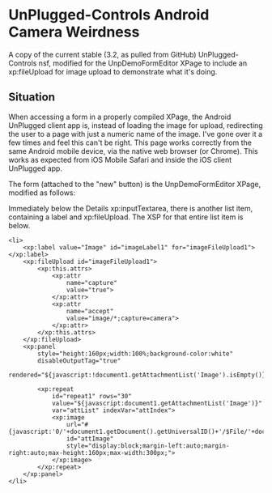 UnPlugged-Controls Android Camera Weirdness
=====================


A copy of the current stable (3.2, as pulled from GitHub) UnPlugged-Controls nsf, modified for the UnpDemoFormEditor XPage to include an xp:fileUpload for image upload to demonstrate what it's doing.


Situation
---------

When accessing a form in a properly compiled XPage, the Android UnPlugged client app is, instead of loading the image for upload, redirecting the user to a page with just a numeric name of the image. I've gone over it a few times and feel this can't be right. This page works correctly from the same Android mobile device, via the native web browser (or Chrome). This works as expected from iOS Mobile Safari and inside the iOS client UnPlugged app.

The form (attached to the "new" button) is the UnpDemoFormEditor XPage, modified as follows:

Immediately below the Details xp:inputTextarea, there is another list item, containing a label and xp:fileUpload. The XSP for that entire list item is below.

    <li>
    	<xp:label value="Image" id="imageLabel1" for="imageFileUpload1"></xp:label>
    	<xp:fileUpload id="imageFileUpload1">
    		<xp:this.attrs>
    			<xp:attr
    				name="capture"
    				value="true">
    			</xp:attr>
    			<xp:attr
    				name="accept"
    				value="image/*;capture=camera">
    			</xp:attr>
    		</xp:this.attrs>
    	</xp:fileUpload>
    	<xp:panel
    		style="height:160px;width:100%;background-color:white"
    		disableOutputTag="true"
    		rendered="${javascript:!document1.getAttachmentList('Image').isEmpty()}">
    
    		<xp:repeat
    			id="repeat1" rows="30"
    			value="${javascript:document1.getAttachmentList('Image')}"
    			var="attList" indexVar="attIndex">
    			<xp:image
    				url="#{javascript:'0/'+document1.getDocument().getUniversalID()+'/$File/'+document1.getAttachmentList('Image').get(attIndex).getName()}"
    				id="attImage"
    				style="display:block;margin-left:auto;margin-right:auto;max-height:160px;max-width:300px;">
    			</xp:image>
    		</xp:repeat>
    	</xp:panel>
    </li>
